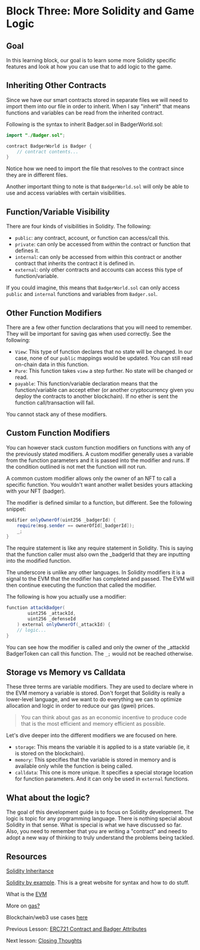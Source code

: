 # Block Three: More Solidity and Game Logic


## Goal

In this learning block, our goal is to learn some more Solidity specific features and look at how you can use that to add logic to the game.


## Inheriting Other Contracts

Since we have our smart contracts stored in separate files we will need to import them into our file in order to inherit. When I say "inherit" that means functions and variables can be read from the inherited contract.

Following is the syntax to inherit Badger.sol in BadgerWorld.sol:
```java
import "./Badger.sol";  

contract BadgerWorld is Badger {
    // contract contents...
}
```

Notice how we need to import the file that resolves to the contract since they are in different files.

Another important thing to note is that `BadgerWorld.sol` will only be able to use and access variables with certain visibilities.


## Function/Variable Visibility

There are four kinds of visibilities in Solidity. The following:

+ `public`: any contract, account, or function can access/call this.
+ `private`: can only be accessed from within the contract or function that defines it.
+ `internal`: can only be accessed from within this contract or another contract that inherits the contract it is defined in.
+ `external`: only other contracts and accounts can access this type of function/variable.

If you could imagine, this means that `BadgerWorld.sol` can only access `public` and `internal` functions and variables from `Badger.sol`.


## Other Function Modifiers

There are a few other function declarations that you will need to remember. They will be important for saving gas when used correctly. See the following:

+ `View`: This type of function declares that no state will be changed. In our case, none of our `public` mappings would be updated. You can still read on-chain data in this function.
+ `Pure`: This function takes `view` a step further. No state will be changed or read.
+ `payable`: This function/variable declaration means that the function/variable can accept ether (or another cryptocurrency given you deploy the contracts to another blockchain). If no ether is sent the function call/transaction will fail.

You cannot stack any of these modifiers.


## Custom Function Modifiers

You can however stack custom function modifiers on functions with any of the previously stated modifiers. A custom modifier generally uses a variable from the function parameters and it is passed into the modifier and runs. If the condition outlined is not met the function will not run.

A common custom modifier allows only the owner of an NFT to call a specific function. You wouldn't want another wallet besides yours attacking with your NFT (badger).

The modifier is defined similar to a function, but different. See the following snippet:

```java
modifier onlyOwnerOf(uint256 _badgerId) {
	require(msg.sender == ownerOfId[_badgerId]);
    _;
}
```

The require statement is like any require statement in Solidity. This is saying that the function caller must also own the _badgerId that they are inputting into the modified function.

The underscore is unlike any other languages. In Solidity modifiers it is a signal to the EVM that the modifier has completed and passed. The EVM will then continue executing the function that called the modifier.

The following is how you actually use a modifier:

```java
function attackBadger(
        uint256 _attackId, 
        uint256 _defenseId
    ) external onlyOwnerOf(_attackId) {
    // logic...
}
```

You can see how the modifier is called and only the owner of the _attackId BadgerToken can call this function. The `_;` would not be reached otherwise.


## Storage vs Memory vs Calldata

These three terms are variable modifiers. They are used to declare where in the EVM memory a variable is stored. Don't forget that Solidity is really a lower-level language, and we want to do everything we can to optimize allocation and logic in order to reduce our gas (gwei) prices.

> You can think about gas as an economic incentive to produce code that is the most efficient and memory efficient as possible.

Let's dive deeper into the different modifiers we are focused on here.

+ `storage`: This means the variable it is applied to is a state variable (ie, it is stored on the blockchain).
+ `memory`: This specifies that the variable is stored in memory and is available only while the function is being called.
+ `calldata`: This one is more unique. It specifies a special storage location for function parameters. And it can only be used in `external` functions.


## What about the logic?

The goal of this development guide is to focus on Solidity development. The logic is topic for any programming language. There is nothing special about Solidity in that sense. What is special is what we have discussed so far. Also, you need to remember that you are writing a "contract" and need to adopt a new way of thinking to truly understand the problems being tackled.


## Resources

[Solidity Inheritance](https://www.geeksforgeeks.org/solidity-inheritance/#:~:text=Solidity%20supports%20inheritance%20between%20smart,is%20called%20a%20derived%20contract.)

[Solidity by example](https://solidity-by-example.org/). This is a great website for syntax and how to do stuff.

What is the [EVM](https://ethereum.org/en/developers/docs/evm/)

More on [gas?](https://ethereum.org/en/developers/docs/gas/)

Blockchain/web3 use cases [here](https://consensys.net/blockchain-use-cases/)


Previous Lesson: [ERC721 Contract and Badger Attributes](https://github.com/badgerblockchain/development-guide/blob/main/02-erc721-badgers.md)

Next lesson: [Closing Thoughts](https://github.com/badgerblockchain/development-guide/blob/main/04-closing-thoughts.md)